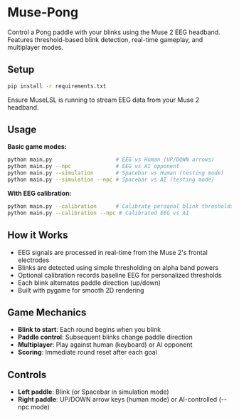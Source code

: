 # Muse-Pong

Control a Pong paddle with your blinks using the Muse 2 EEG headband. Features threshold-based blink detection, real-time gameplay, and multiplayer modes.

## Setup

```bash
pip install -r requirements.txt
```

Ensure MuseLSL is running to stream EEG data from your Muse 2 headband.

## Usage

**Basic game modes:**
```bash
python main.py                    # EEG vs Human (UP/DOWN arrows)
python main.py --npc              # EEG vs AI opponent
python main.py --simulation       # Spacebar vs Human (testing mode)
python main.py --simulation --npc # Spacebar vs AI (testing mode)
```

**With EEG calibration:**
```bash
python main.py --calibration      # Calibrate personal blink thresholds
python main.py --calibration --npc # Calibrated EEG vs AI
```

## How it Works

- EEG signals are processed in real-time from the Muse 2's frontal electrodes
- Blinks are detected using simple thresholding on alpha band powers
- Optional calibration records baseline EEG for personalized thresholds
- Each blink alternates paddle direction (up/down)
- Built with pygame for smooth 2D rendering

## Game Mechanics

- **Blink to start**: Each round begins when you blink
- **Paddle control**: Subsequent blinks change paddle direction
- **Multiplayer**: Play against human (keyboard) or AI opponent
- **Scoring**: Immediate round reset after each goal

## Controls

- **Left paddle**: Blink (or Spacebar in simulation mode)
- **Right paddle**: UP/DOWN arrow keys (human mode) or AI-controlled (--npc mode)
